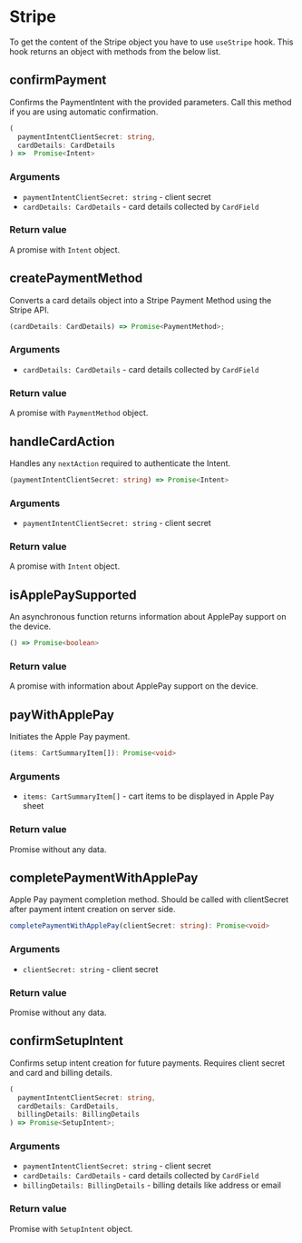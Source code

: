 # Stripe

To get the content of the Stripe object you have to use `useStripe` hook. This hook returns an object with methods from the below list.

## confirmPayment

Confirms the PaymentIntent with the provided parameters. Call this method if you are using automatic confirmation.

```ts
(
  paymentIntentClientSecret: string,
  cardDetails: CardDetails
) =>  Promise<Intent>
```

### Arguments

- `paymentIntentClientSecret: string` - client secret
- `cardDetails: CardDetails` - card details collected by `CardField`

### Return value

A promise with `Intent` object.

## createPaymentMethod

Converts a card details object into a Stripe Payment Method using the Stripe API.

```ts
(cardDetails: CardDetails) => Promise<PaymentMethod>;
```

### Arguments

- `cardDetails: CardDetails` - card details collected by `CardField`

### Return value

A promise with `PaymentMethod` object.

## handleCardAction

Handles any `nextAction` required to authenticate the Intent.

```ts
(paymentIntentClientSecret: string) => Promise<Intent>
```

### Arguments

- `paymentIntentClientSecret: string` - client secret

### Return value

A promise with `Intent` object.

## isApplePaySupported

An asynchronous function returns information about ApplePay support on the device.

```ts
() => Promise<boolean>
```

### Return value

A promise with information about ApplePay support on the device.

## payWithApplePay

Initiates the Apple Pay payment.

```ts
(items: CartSummaryItem[]): Promise<void>
```

### Arguments

- `items: CartSummaryItem[]` - cart items to be displayed in Apple Pay sheet

### Return value

Promise without any data.

## completePaymentWithApplePay

Apple Pay payment completion method. Should be called with clientSecret after payment intent creation on server side.

```ts
completePaymentWithApplePay(clientSecret: string): Promise<void>
```

### Arguments

- `clientSecret: string` - client secret

### Return value

Promise without any data.

## confirmSetupIntent

Confirms setup intent creation for future payments. Requires client secret and card and billing details.

```ts
(
  paymentIntentClientSecret: string,
  cardDetails: CardDetails,
  billingDetails: BillingDetails
) => Promise<SetupIntent>;
```

### Arguments

- `paymentIntentClientSecret: string` - client secret
- `cardDetails: CardDetails` - card details collected by `CardField`
- `billingDetails: BillingDetails` - billing details like address or email

### Return value

Promise with `SetupIntent` object.
